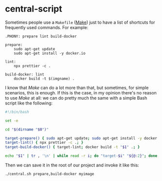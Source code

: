 # central-script

Sometimes people use a `Makefile` ([Make](https://www.gnu.org/software/make/)) just to have a list of shortcuts for frequently used commands. For example:

```make
.PHONY: prepare lint build-docker

prepare:
    sudo apt-get update
    sudo apt-get install -y docker.io

lint:
    npx prettier -c .

build-docker: lint
    docker build -t $(imgname) .
```

I know that _Make_ can do a lot more than that, but sometimes, for simple scenarios, this is enough. If this is the case, in my opinion there's no reason to use _Make_ at all: we can do pretty much the same with a simple Bash script like the following:

```bash
#!/bin/bash

set -e

cd "$(dirname "$0")"

target-prepare() { sudo apt-get update; sudo apt-get install -y docker.io; }
target-lint() { npx prettier -c .; }
target-build-docker() { target-lint; docker build -t "$1" .; }

echo "$1" | tr , '\n' | while read -r i; do "target-$i" "${@:2}"; done
```

Then we can save it in the root of our project and invoke it like this:

```bash
./central.sh prepare,build-docker myimage
```
